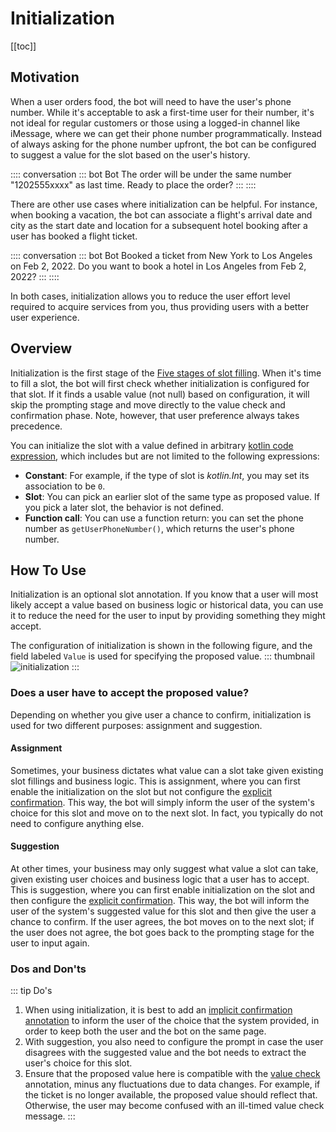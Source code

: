 # Initialization

[[toc]]

## Motivation
When a user orders food, the bot will need to have the user's phone number. While it's acceptable to ask a first-time user for their number, it's not ideal for regular customers or those using a logged-in channel like iMessage, where we can get their phone number programmatically. Instead of always asking for the phone number upfront, the bot can be configured to suggest a value for the slot based on the user's history.

:::: conversation
::: bot Bot
The order will be under the same number "1202555xxxx" as last time. Ready to place the order?
:::
::::

There are other use cases where initialization can be helpful. For instance, when booking a vacation, the bot can associate a flight's arrival date and city as the start date and location for a subsequent hotel booking after a user has booked a flight ticket.

:::: conversation
::: bot Bot
Booked a ticket from New York to Los Angeles on Feb 2, 2022. Do you want to book a hotel in Los Angeles from Feb 2, 2022?
:::
::::

In both cases, initialization allows you to reduce the user effort level required to acquire services from you, thus providing users with a better user experience.

## Overview
Initialization is the first stage of the [Five stages of slot filling](./overview.md#five-stages-of-slot-filling). When it's time to fill a slot, the bot will first check whether initialization is configured for that slot. If it finds a usable value (not null) based on configuration, it will skip the prompting stage and move directly to the value check and confirmation phase. Note, however, that user preference always takes precedence.

You can initialize the slot with a value defined in arbitrary [kotlin code expression](./kotlinexpression.md), which includes but are not limited to the following expressions:
- **Constant**: For example, if the type of slot is *kotlin.Int*, you may set its association to be `0`.
- **Slot**: You can pick an earlier slot of the same type as proposed value. If you pick a later slot, the behavior is not defined.
- **Function call**: You can use a function return: you can set the phone number as `getUserPhoneNumber()`, which returns the user's phone number.

## How To Use
Initialization is an optional slot annotation. If you know that a user will most likely accept a value based on business logic or historical data, you can use it to reduce the need for the user to input by providing something they might accept.

The configuration of initialization is shown in the following figure, and the field labeled `Value` is used for specifying the proposed value.
::: thumbnail
![initialization](/images/annotation/initialization/init.png)
:::

### Does a user have to accept the proposed value?
Depending on whether you give user a chance to confirm, initialization is used for two different purposes: assignment and suggestion. 
#### Assignment
Sometimes, your business dictates what value can a slot take given existing slot fillings and business logic. This is assignment, where you can first enable the initialization on the slot but not configure the [explicit confirmation](../annotations/confirmation.md#explicit). This way, the bot will simply inform the user of the system's choice for this slot and move on to the next slot. In fact, you typically do not need to configure anything else.

#### Suggestion
At other times, your business may only suggest what value a slot can take, given existing user choices and business logic that a user has to accept. This is suggestion, where you can first enable initialization on the slot and then configure the [explicit confirmation](../annotations/confirmation.md#explicit). This way, the bot will inform the user of the system's suggested value for this slot and then give the user a chance to confirm. If the user agrees, the bot moves on to the next slot; if the user does not agree, the bot goes back to the prompting stage for the user to input again.

### Dos and Don'ts
::: tip Do's
1. When using initialization, it is best to add an [implicit confirmation annotation](../annotations/confirmation.md) to inform the user of the choice that the system provided, in order to keep both the user and the bot on the same page.
2. With suggestion, you also need to configure the prompt in case the user disagrees with the suggested value and the bot needs to extract the user's choice for this slot.
3. Ensure that the proposed value here is compatible with the [value check](./valuecheck.md) annotation, minus any fluctuations due to data changes. For example, if the ticket is no longer available, the proposed value should reflect that. Otherwise, the user may become confused with an ill-timed value check message.
:::


